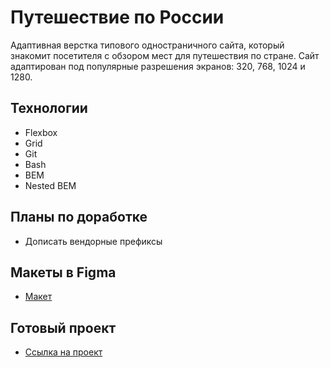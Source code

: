 # Путешествие по России

Адаптивная верстка типового одностраничного сайта, который знакомит посетителя с обзором мест для путешествия по стране. Сайт адаптирован под популярные разрешения экранов:  320, 768, 1024 и 1280.

## Технологии

* Flexbox
* Grid
* Git
* Bash
* BEM
* Nested BEM

## Планы по доработке

* Дописать вендорные префиксы

## Макеты в Figma

* [Макет](https://www.figma.com/file/5S2WSbEFL6awjVWJ0NWL8Q/Sprint-3_-Russia-_-desktop-%2B-mobile?node-id=28503%3A0&t=ccohsl6ASsg1JvmJ-0)

## Готовый проект
* [Ссылка на проект](https://artandreeva.github.io/russian-travel/)

